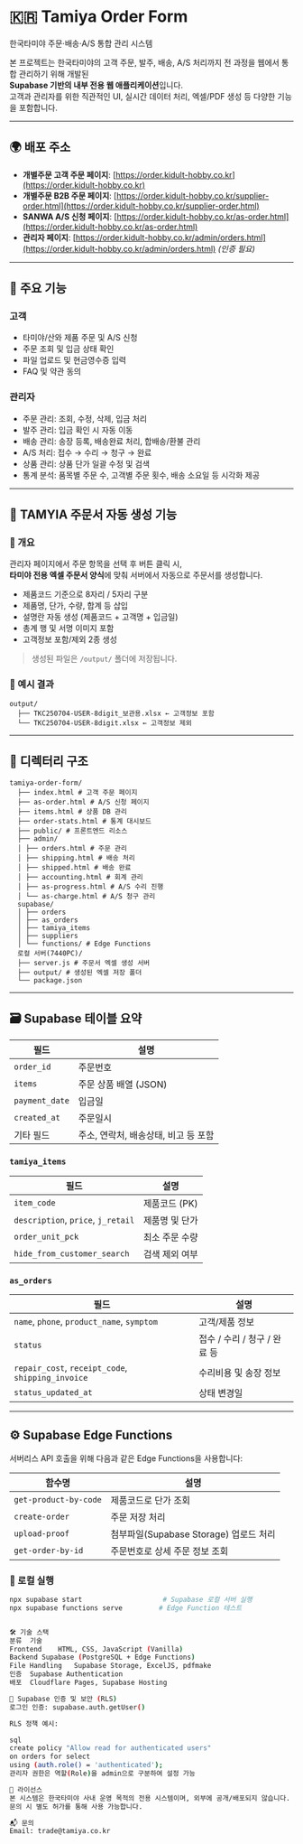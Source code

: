# 🇰🇷 Tamiya Order Form

한국타미야 주문·배송·A/S 통합 관리 시스템

본 프로젝트는 한국타미야의 고객 주문, 발주, 배송, A/S 처리까지 전 과정을 웹에서 통합 관리하기 위해 개발된  
**Supabase 기반의 내부 전용 웹 애플리케이션**입니다.  
고객과 관리자를 위한 직관적인 UI, 실시간 데이터 처리, 엑셀/PDF 생성 등 다양한 기능을 포함합니다.

---

## 🌍 배포 주소

- **개별주문 고객 주문 페이지**: [https://order.kidult-hobby.co.kr](https://order.kidult-hobby.co.kr)
- **개별주문 B2B 주문 페이지**: [https://order.kidult-hobby.co.kr/supplier-order.html](https://order.kidult-hobby.co.kr/supplier-order.html)
- **SANWA A/S 신청 페이지**: [https://order.kidult-hobby.co.kr/as-order.html](https://order.kidult-hobby.co.kr/as-order.html)
- **관리자 페이지**: [https://order.kidult-hobby.co.kr/admin/orders.html](https://order.kidult-hobby.co.kr/admin/orders.html) *(인증 필요)*

---

## 🚀 주요 기능

### 고객
- 타미야/산와 제품 주문 및 A/S 신청
- 주문 조회 및 입금 상태 확인
- 파일 업로드 및 현금영수증 입력
- FAQ 및 약관 동의

### 관리자
- 주문 관리: 조회, 수정, 삭제, 입금 처리
- 발주 관리: 입금 확인 시 자동 이동
- 배송 관리: 송장 등록, 배송완료 처리, 합배송/환불 관리
- A/S 처리: 접수 → 수리 → 청구 → 완료
- 상품 관리: 상품 단가 일괄 수정 및 검색
- 통계 분석: 품목별 주문 수, 고객별 주문 횟수, 배송 소요일 등 시각화 제공

---

## 📄 TAMYIA 주문서 자동 생성 기능

### 📌 개요

관리자 페이지에서 주문 항목을 선택 후 버튼 클릭 시,  
**타미야 전용 엑셀 주문서 양식**에 맞춰 서버에서 자동으로 주문서를 생성합니다.

- 제품코드 기준으로 8자리 / 5자리 구분
- 제품명, 단가, 수량, 합계 등 삽입
- 설명란 자동 생성 (제품코드 + 고객명 + 입금일)
- 총계 행 및 서명 이미지 포함
- 고객정보 포함/제외 2종 생성

> 생성된 파일은 `/output/` 폴더에 저장됩니다.

### 📂 예시 결과

<pre><code>output/ 
  ├── TKC250704-USER-8digit_보관용.xlsx ← 고객정보 포함 
  └── TKC250704-USER-8digit.xlsx ← 고객정보 제외 </code></pre>

---

## 🧱 디렉터리 구조

<pre><code>tamiya-order-form/ 
  ├── index.html # 고객 주문 페이지 
  ├── as-order.html # A/S 신청 페이지 
  ├── items.html # 상품 DB 관리 
  ├── order-stats.html # 통계 대시보드 
  ├── public/ # 프론트엔드 리소스 
  ├── admin/ 
  │ ├── orders.html # 주문 관리 
  │ ├── shipping.html # 배송 처리 
  │ ├── shipped.html # 배송 완료 
  │ ├── accounting.html # 회계 관리 
  │ ├── as-progress.html # A/S 수리 진행 
  │ └── as-charge.html # A/S 청구 관리 
  supabase/ 
  │ ├── orders
  │ ├── as_orders
  │ ├── tamiya_items
  │ ├── suppliers
  │ └── functions/ # Edge Functions 
  로컬 서버(7440PC)/
  ├── server.js # 주문서 엑셀 생성 서버
  ├── output/ # 생성된 엑셀 저장 폴더
  └── package.json </code></pre>


---

## 🗃 Supabase 테이블 요약

| 필드             | 설명                     |
| -------------- | ---------------------- |
| `order_id`     | 주문번호                   |
| `items`        | 주문 상품 배열 (JSON)        |
| `payment_date` | 입금일                    |
| `created_at`   | 주문일시                   |
| 기타 필드          | 주소, 연락처, 배송상태, 비고 등 포함 |



### `tamiya_items`
| 필드                                 | 설명        |
| ---------------------------------- | --------- |
| `item_code`                        | 제품코드 (PK) |
| `description`, `price`, `j_retail` | 제품명 및 단가  |
| `order_unit_pck`                   | 최소 주문 수량  |
| `hide_from_customer_search`        | 검색 제외 여부  |


### `as_orders`
| 필드                                                | 설명                  |
| ------------------------------------------------- | ------------------- |
| `name`, `phone`, `product_name`, `symptom`        | 고객/제품 정보            |
| `status`                                          | 접수 / 수리 / 청구 / 완료 등 |
| `repair_cost`, `receipt_code`, `shipping_invoice` | 수리비용 및 송장 정보        |
| `status_updated_at`                               | 상태 변경일              |


---

## ⚙️ Supabase Edge Functions

서버리스 API 호출을 위해 다음과 같은 Edge Functions을 사용합니다:

| 함수명                   | 설명                            |
| --------------------- | ----------------------------- |
| `get-product-by-code` | 제품코드로 단가 조회                   |
| `create-order`        | 주문 저장 처리                      |
| `upload-proof`        | 첨부파일(Supabase Storage) 업로드 처리 |
| `get-order-by-id`     | 주문번호로 상세 주문 정보 조회             |


### 🧪 로컬 실행

```bash
npx supabase start                    # Supabase 로컬 서버 실행
npx supabase functions serve         # Edge Function 테스트


🛠 기술 스택
분류	기술
Frontend	HTML, CSS, JavaScript (Vanilla)
Backend	Supabase (PostgreSQL + Edge Functions)
File Handling	Supabase Storage, ExcelJS, pdfmake
인증	Supabase Authentication
배포	Cloudflare Pages, Supabase Hosting

🔐 Supabase 인증 및 보안 (RLS)
로그인 인증: supabase.auth.getUser()

RLS 정책 예시:

sql
create policy "Allow read for authenticated users"
on orders for select
using (auth.role() = 'authenticated');
관리자 권한은 역할(Role)을 admin으로 구분하여 설정 가능

📜 라이선스
본 시스템은 한국타미야 사내 운영 목적의 전용 시스템이며, 외부에 공개/배포되지 않습니다.
문의 시 별도 허가를 통해 사용 가능합니다.

📬 문의
Email: trade@tamiya.co.kr
